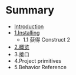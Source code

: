 # Summary

* [Introduction](README.md)
* [1.Installing](installing.md)
   * 1.1 获得 Construct 2
* [2.概览](Overview.md)
* 3.接口
* 4.Project primitives
* 5.Behavior Reference

